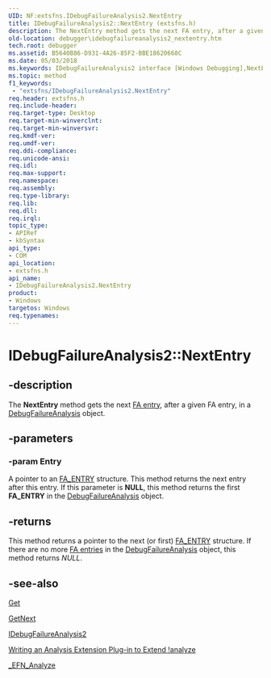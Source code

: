 ```yaml
---
UID: NF:extsfns.IDebugFailureAnalysis2.NextEntry
title: IDebugFailureAnalysis2::NextEntry (extsfns.h)
description: The NextEntry method gets the next FA entry, after a given FA entry, in a DebugFailureAnalysis object.
old-location: debugger\idebugfailureanalysis2_nextentry.htm
tech.root: debugger
ms.assetid: B5640B86-D931-4A26-85F2-BBE18620668C
ms.date: 05/03/2018
ms.keywords: IDebugFailureAnalysis2 interface [Windows Debugging],NextEntry method, IDebugFailureAnalysis2.NextEntry, IDebugFailureAnalysis2::NextEntry, NextEntry, NextEntry method [Windows Debugging], NextEntry method [Windows Debugging],IDebugFailureAnalysis2 interface, debugger.idebugfailureanalysis2_nextentry, extsfns/IDebugFailureAnalysis2::NextEntry
ms.topic: method
f1_keywords:
 - "extsfns/IDebugFailureAnalysis2.NextEntry"
req.header: extsfns.h
req.include-header: 
req.target-type: Desktop
req.target-min-winverclnt: 
req.target-min-winversvr: 
req.kmdf-ver: 
req.umdf-ver: 
req.ddi-compliance: 
req.unicode-ansi: 
req.idl: 
req.max-support: 
req.namespace: 
req.assembly: 
req.type-library: 
req.lib: 
req.dll: 
req.irql: 
topic_type:
- APIRef
- kbSyntax
api_type:
- COM
api_location:
- extsfns.h
api_name:
- IDebugFailureAnalysis2.NextEntry
product:
- Windows
targetos: Windows
req.typenames: 
---
```


# IDebugFailureAnalysis2::NextEntry


## -description


The <b>NextEntry</b> method gets the next <a href="https://docs.microsoft.com/windows-hardware/drivers/debugger/failure-analysis-entries">FA entry</a>, after a given FA entry, in a <a href="https://docs.microsoft.com/windows-hardware/drivers/ddi/extsfns/nn-extsfns-idebugfailureanalysis2">DebugFailureAnalysis</a> object.


## -parameters




### -param Entry

A pointer to an <a href="https://docs.microsoft.com/windows-hardware/drivers/ddi/extsfns/ns-extsfns-_fa_entry">FA_ENTRY</a> structure. This method returns the next entry after this entry. If this parameter is <b>NULL</b>, this method returns the first <b>FA_ENTRY</b> in the <a href="https://docs.microsoft.com/windows-hardware/drivers/ddi/extsfns/nn-extsfns-idebugfailureanalysis2">DebugFailureAnalysis</a> object.


## -returns



This method returns a pointer to the next (or first) <a href="https://docs.microsoft.com/windows-hardware/drivers/ddi/extsfns/ns-extsfns-_fa_entry">FA_ENTRY</a> structure. If there are no more <a href="https://docs.microsoft.com/windows-hardware/drivers/debugger/failure-analysis-entries">FA entries</a> in the <a href="https://docs.microsoft.com/windows-hardware/drivers/ddi/extsfns/nn-extsfns-idebugfailureanalysis2">DebugFailureAnalysis</a> object, this method returns <i>NULL</i>.




## -see-also




<a href="https://docs.microsoft.com/windows-hardware/drivers/ddi/extsfns/nf-extsfns-idebugfailureanalysis2-get">Get</a>



<a href="https://docs.microsoft.com/windows-hardware/drivers/ddi/extsfns/nf-extsfns-idebugfailureanalysis2-getnext">GetNext</a>



<a href="https://docs.microsoft.com/windows-hardware/drivers/ddi/extsfns/nn-extsfns-idebugfailureanalysis2">IDebugFailureAnalysis2</a>



<a href="https://docs.microsoft.com/windows-hardware/drivers/debugger/writing-an-analysis-extension-to-extend--analyze">Writing an Analysis Extension Plug-in to Extend !analyze</a>



<a href="https://docs.microsoft.com/windows-hardware/drivers/ddi/extsfns/nc-extsfns-ext_analysis_plugin">_EFN_Analyze</a>
 

 

